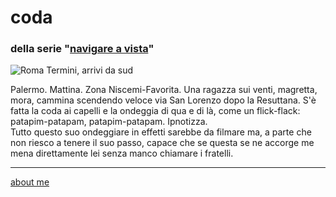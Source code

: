 # coda  
### della serie "[navigare a vista](navigareavista.md)"  

![](https://live.staticflickr.com/65535/52732162571_06ed100c6f_z.jpg "Roma Termini, arrivi da sud")  

Palermo. Mattina. Zona Niscemi-Favorita. Una ragazza sui venti, magretta, mora, cammina scendendo veloce via San Lorenzo dopo la Resuttana. S'è fatta la coda ai capelli e la ondeggia di qua e di là, come un flick-flack: patapim-patapam, patapim-patapam. Ipnotizza.  
Tutto questo suo ondeggiare in effetti sarebbe da filmare ma, a parte che non riesco a tenere il suo passo, capace che se questa se ne accorge me mena direttamente lei senza manco chiamare i fratelli.   

---    
[about me](https://about.me/cacioman)  
